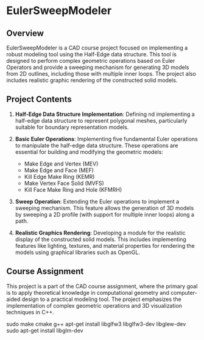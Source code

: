 # EulerSweepModeler

## Overview
EulerSweepModeler is a CAD course project focused on implementing a robust modeling tool using the Half-Edge data structure. This tool is designed to perform complex geometric operations based on Euler Operators and provide a sweeping mechanism for generating 3D models from 2D outlines, including those with multiple inner loops. The project also includes realistic graphic rendering of the constructed solid models.

## Project Contents
1. **Half-Edge Data Structure Implementation**: Defining nd implementing a half-edge data structure to represent polygonal meshes, particularly suitable for boundary representation models.

2. **Basic Euler Operations**: Implementing five fundamental Euler operations to manipulate the half-edge data structure. These operations are essential for building and modifying the geometric models:
   - Make Edge and Vertex (MEV)
   - Make Edge and Face (MEF)
   - Kill Edge Make Ring (KEMR)
   - Make Vertex Face Solid (MVFS)
   - Kill Face Make Ring and Hole (KFMRH)

3. **Sweep Operation**: Extending the Euler operations to implement a sweeping mechanism. This feature allows the generation of 3D models by sweeping a 2D profile (with support for multiple inner loops) along a path.

4. **Realistic Graphics Rendering**: Developing a module for the realistic display of the constructed solid models. This includes implementing features like lighting, textures, and material properties for rendering the models using graphical libraries such as OpenGL.

## Course Assignment
This project is a part of the CAD course assignment, where the primary goal is to apply theoretical knowledge in computational geometry and computer-aided design to a practical modeling tool. The project emphasizes the implementation of complex geometric operations and 3D visualization techniques in C++.

sudo make cmake g++ apt-get install libglfw3 libglfw3-dev libglew-dev
sudo apt-get install libglm-dev
